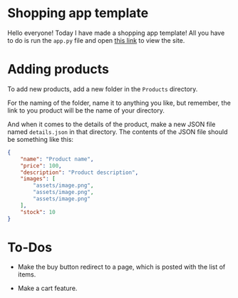 # Shopping app template

Hello everyone! Today I have made a shopping app template! All you have to do is run the `app.py` file and open <a href="http://localhost:5000">this link</a> to view the site.

# Adding products

To add new products, add a new folder in the `Products` directory.

For the naming of the folder, name it to anything you like, but remember, the link to you product will be the name of your directory.

And when it comes to the details of the product, make a new JSON file named `details.json` in that directory. The contents of the JSON file should be something like this:

```json
{
    "name": "Product name",
    "price": 100,
    "description": "Product description",
    "images": [
        "assets/image.png",
        "assets/image.png",
        "assets/image.png"
    ],
    "stock": 10
}
```

# To-Dos

- Make the buy button redirect to a page, which is posted with the list of items.

- Make a cart feature.